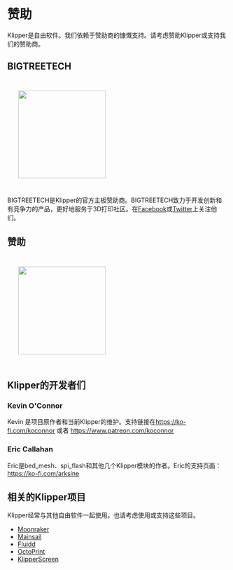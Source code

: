 # 赞助

Klipper是自由软件。我们依赖于赞助商的慷慨支持。请考虑赞助Klipper或支持我们的赞助商。

## BIGTREETECH

[<img src="./img/sponsors/BTT_BTT.png" width="200" style="margin:25px"/>](https://bigtree-tech.com/collections/all-products)

BIGTREETECH是Klipper的官方主板赞助商。BIGTREETECH致力于开发创新和有竞争力的产品，更好地服务于3D打印社区。在[Facebook](https://www.facebook.com/BIGTREETECH)或[Twitter](https://twitter.com/BigTreeTech)上关注他们。

## 赞助

[<img src="./img/sponsors/obico-light-horizontal.png" width="200" style="margin:25px" />](https://obico.io/klipper.html?source=klipper_sponsor)

## Klipper的开发者们

### Kevin O'Connor

Kevin 是项目原作者和当前Klipper的维护。支持链接在<https://ko-fi.com/koconnor> 或者 <https://www.patreon.com/koconnor>

### Eric Callahan

Eric是bed_mesh、spi_flash和其他几个Klipper模块的作者。Eric的支持页面：<https://ko-fi.com/arksine>

## 相关的Klipper项目

Klipper经常与其他自由软件一起使用。也请考虑使用或支持这些项目。

* [Moonraker](https://github.com/Arksine/moonraker)
* [Mainsail](https://github.com/mainsail-crew/mainsail)
* [Fluidd](https://github.com/fluidd-core/fluidd)
* [OctoPrint](https://octoprint.org/)
* [KlipperScreen](https://github.com/jordanruthe/KlipperScreen)
